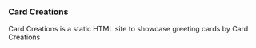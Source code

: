 ### Card Creations 

Card Creations is a static HTML site to showcase greeting cards by Card Creations

